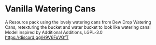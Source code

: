# Vanilla Watering Cans
A Resource pack using the lovely watering cans from Dew Drop Watering Cans, retexturing the bucket and water bucket to look like watering cans!  
Model inspired by Additional Additions, LGPL-3.0
https://discord.gg/H9V6FuVGfT